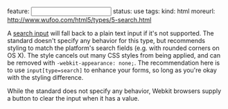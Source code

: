 feature: <input type=search>
status: use
tags: 
kind: html
moreurl: http://www.wufoo.com/html5/types/5-search.html

A [search input](http://wufoo.com/html5/types/5-search.html) will fall back to a plain text input if it's not supported. The standard doesn't specify any behavior for this type, but recommends styling to match the platform's search fields (e.g. with rounded corners on OS X).  The style cancels out many CSS styles from being applied, and can be removed with `-webkit-appearance: none;`.  The recommendation here is to use `input[type=search]` to enhance your forms, so long as you're okay with the styling difference.

While the standard does not specify any behavior, Webkit browsers supply a button to clear the input when it has a value.
